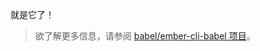就是它了！

<blockquote class="alert alert--info">
  <p>
    欲了解更多信息，请参阅 <a href="https://github.com/babel/ember-cli-babel">babel/ember-cli-babel 项目</a>。
  </p>
</blockquote>

